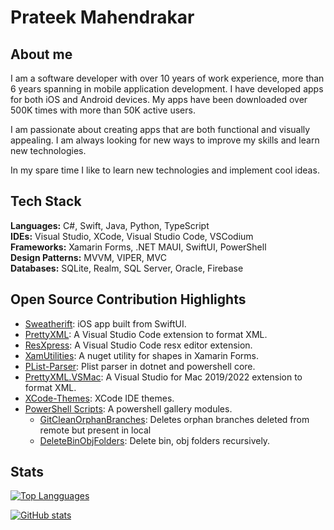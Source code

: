 # Prateek Mahendrakar

## About me

I am a software developer with over 10 years of work experience, more than 6 years spanning in mobile application development. I have developed apps for both iOS and Android devices. My apps have been downloaded over 500K times with more than 50K active users.

I am passionate about creating apps that are both functional and visually appealing. I am always looking for new ways to improve my skills and learn new technologies.

In my spare time I like to learn new technologies and implement cool ideas.

## Tech Stack

**Languages:** C#, Swift, Java, Python, TypeScript  
**IDEs:** Visual Studio, XCode, Visual Studio Code, VSCodium  
**Frameworks:** Xamarin Forms, .NET MAUI, SwiftUI, PowerShell  
**Design Patterns:** MVVM, VIPER, MVC  
**Databases:** SQLite, Realm, SQL Server, Oracle, Firebase

## Open Source Contribution Highlights

- [Sweatherift](https://github.com/pmahend1/Sweatherift): iOS app built from SwiftUI.
- [PrettyXML](https://github.com/pmahend1/PrettyXML): A Visual Studio Code extension to format XML.
- [ResXpress](https://github.com/pmahend1/resxpress): A Visual Studio Code resx editor extension.
- [XamUtilities](https://github.com/pmahend1/XamUtilities): A nuget utility for shapes in Xamarin Forms.
- [PList-Parser](https://github.com/pmahend1/PList-Parser): Plist parser in dotnet and powershell core.
- [PrettyXML.VSMac](https://github.com/pmahend1/PrettyXML.VSMac): A Visual Studio for Mac 2019/2022 extension to format XML.
- [XCode-Themes](https://github.com/pmahend1/XCode-Themes): XCode IDE themes.
- [PowerShell Scripts](https://github.com/pmahend1/PowershellScripts): A powershell gallery modules.
  - [GitCleanOrphanBranches](https://www.powershellgallery.com/packages/GitCleanOrphanBranches/): Deletes orphan branches deleted from remote but present in local
  - [DeleteBinObjFolders](https://www.powershellgallery.com/packages/DeleteBinObjFolders/): Delete bin, obj folders recursively.

## Stats

[![Top Langguages](https://github-readme-stats-git-masterrstaa-rickstaa.vercel.app/api/top-langs/?username=pmahend1&theme=dark&show_icons=true&exclude_repo=Android-Apps,CustomViewDuplicationIssue,Software-Systems-Design-and-Implementation,Algorithms-and-Data-Structures,Web-Development,Knowledge-Discovery-in-Databases&show_icons=true)](https://github.com/pmahend1/github-readme-stats)

[![GitHub stats](https://github-readme-stats.vercel.app/api?username=pmahend1&custom_title=GitHub%20Contribution&theme=dark&show_icons=true&hide=contribs)](https://github.com/pmahend1/github-readme-stats)
